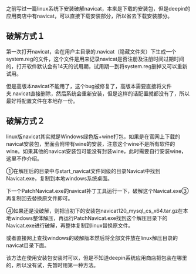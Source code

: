 之前写过一篇linux系统下安装破解navicat，本来是下载的安装包，但是deepin的应用商店中有navicat，可以直接下载安装部分，所以省去下载安装部分。

## 破解方式１

第一次打开navicat，会在用户主目录的.navicat（隐藏文件夹）下生成一个system.reg的文件，这个文件是用来记录navicat是否注册及注册时间过期时间的，打开软件默认会有14天的试用期，试用期一到将system.reg删掉又可以重新试用。

但是高版本navicat不能用了，这个bug被修复了，高版本需要直接将文件夹.navicat直接删除，然后系统会重新安装，但是这样的话配置就都没有了，所以最好将配置文件在本地存一份。

## 破解方式２

linux版navicat其实就是Windows绿色版+wine打包，如果是在官网上下载的navicat安装包，里面会附带有wine的安装，注意这个wine不是所有软件的wine。如果其他的navicat安装包可能没有封装wine，此时需要自行安装wine，这里不作介绍。

①在解压后的目录中与start_navicat文件同级的目录Navicat中找到Navicat.exe，复制到本地windows系统桌面。

下一个PatchNavicat.exe的navicat补丁工具运行一下，破解这个Navicat.exe③再复制回去替换原文件即可。

④如果还是没破解，则把当初下的安装包navicat120_mysql_cs_x64.tar.gz在本地windows整体解压，再运行PatchNavicat.exe找到这个解压目录下的Navicat.exe进行破解，再整体复制到linux替换原文件。

或者直接网上查找windows的破解版本然后将全部文件放在linux解压目录的navicat目录下面。



该方法在使用安装包安装时可以，但是不知道deepin系统应用商店把包装在哪里的，所以没有试，先暂时用第一种方法。